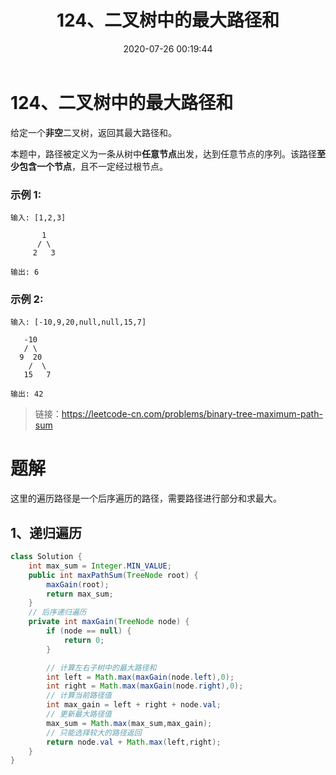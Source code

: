 ﻿---
title: 124、二叉树中的最大路径和
categories:
- leetcode
tags:
  - null
date: 2020-07-26 00:19:44
---

# 124、二叉树中的最大路径和
给定一个**非空**二叉树，返回其最大路径和。

本题中，路径被定义为一条从树中**任意节点**出发，达到任意节点的序列。该路径**至少包含一个节点**，且不一定经过根节点。

### 示例 1:
```
输入: [1,2,3]

       1
      / \
     2   3

输出: 6
```
### 示例 2:
```
输入: [-10,9,20,null,null,15,7]

   -10
   / \
  9  20
    /  \
   15   7

输出: 42
```
> 链接：https://leetcode-cn.com/problems/binary-tree-maximum-path-sum

# 题解
这里的遍历路径是一个后序遍历的路径，需要路径进行部分和求最大。
## 1、递归遍历
```Java
class Solution {
    int max_sum = Integer.MIN_VALUE;
    public int maxPathSum(TreeNode root) {
        maxGain(root);
        return max_sum;
    }
    // 后序递归遍历
    private int maxGain(TreeNode node) {
        if (node == null) {
            return 0;
        }

        // 计算左右子树中的最大路径和
        int left = Math.max(maxGain(node.left),0);
        int right = Math.max(maxGain(node.right),0);
        // 计算当前路径值
        int max_gain = left + right + node.val;
        // 更新最大路径值
        max_sum = Math.max(max_sum,max_gain);
        // 只能选择较大的路径返回
        return node.val + Math.max(left,right);
    }
}
```